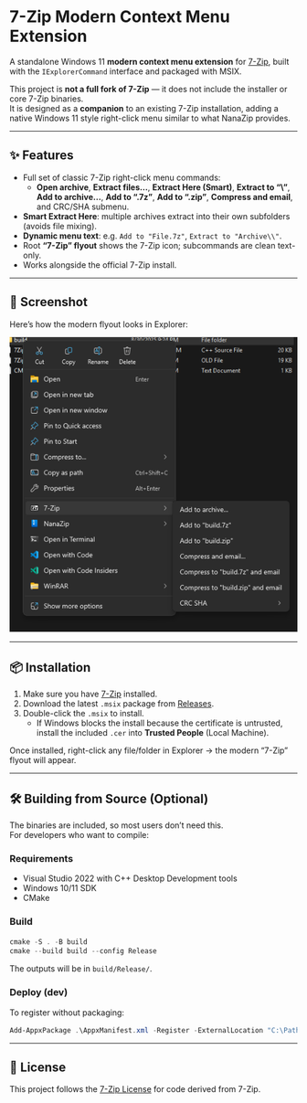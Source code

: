 
# 7-Zip Modern Context Menu Extension

A standalone Windows 11 **modern context menu extension** for [7-Zip](https://www.7-zip.org/), built with the `IExplorerCommand` interface and packaged with MSIX.  

This project is **not a full fork of 7-Zip** — it does not include the installer or core 7-Zip binaries.  
It is designed as a **companion** to an existing 7-Zip installation, adding a native Windows 11 style right-click menu similar to what NanaZip provides.  

---

## ✨ Features
- Full set of classic 7-Zip right-click menu commands:
  - **Open archive**, **Extract files…**, **Extract Here (Smart)**, **Extract to “<Folder>\\”**, **Add to archive…**, **Add to “<Name>.7z”**, **Add to “<Name>.zip”**, **Compress and email**, and CRC/SHA submenu.  
- **Smart Extract Here**: multiple archives extract into their own subfolders (avoids file mixing).  
- **Dynamic menu text**: e.g. `Add to "File.7z"`, `Extract to "Archive\\"`.  
- Root **“7-Zip” flyout** shows the 7-Zip icon; subcommands are clean text-only.  
- Works alongside the official 7-Zip install.  

---

## 📸 Screenshot

Here’s how the modern flyout looks in Explorer:  

![7-Zip Modern Context Menu Screenshot](docs/7Zipcontextmenu.png)

---

## 📦 Installation
1. Make sure you have [7-Zip](https://www.7-zip.org/) installed.  
2. Download the latest `.msix` package from [Releases](./releases).  
3. Double-click the `.msix` to install.  
   - If Windows blocks the install because the certificate is untrusted, install the included `.cer` into **Trusted People** (Local Machine).  

Once installed, right-click any file/folder in Explorer → the modern “7-Zip” flyout will appear.

---

## 🛠️ Building from Source (Optional)
The binaries are included, so most users don’t need this.  
For developers who want to compile:  

### Requirements
- Visual Studio 2022 with C++ Desktop Development tools  
- Windows 10/11 SDK  
- CMake  

### Build
```powershell
cmake -S . -B build
cmake --build build --config Release
```

The outputs will be in `build/Release/`.  

### Deploy (dev)
To register without packaging:  
```powershell
Add-AppxPackage .\AppxManifest.xml -Register -ExternalLocation "C:\Path\To\7-Zip"
```

---

## 📜 License
This project follows the [7-Zip License](https://www.7-zip.org/license.txt) for code derived from 7-Zip.  
